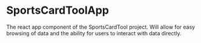 # SportsCardToolApp

The react app component of the SportsCardTool project. Will allow for easy browsing of data and the ability for users to interact with data directly.

